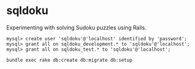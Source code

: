 # sqldoku

Experimenting with solving Sudoku puzzles using Rails.

    mysql> create user 'sqldoku'@'localhost' identified by 'password';
    mysql> grant all on sqldoku_development.* to 'sqldoku'@'localhost';
    mysql> grant all on sqldoku_test.* to 'sqldoku'@'localhost';

    bundle exec rake db:create db:migrate db:setup
